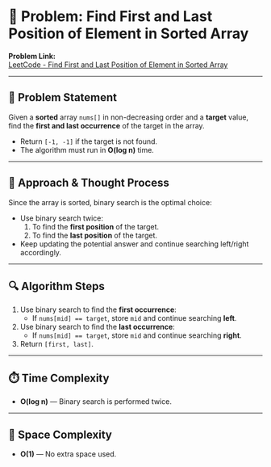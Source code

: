 # 🔗 Problem: Find First and Last Position of Element in Sorted Array

**Problem Link:**  
[LeetCode - Find First and Last Position of Element in Sorted Array](https://leetcode.com/problems/find-first-and-last-position-of-element-in-sorted-array/)

---

## 📄 Problem Statement

Given a **sorted** array `nums[]` in non-decreasing order and a **target** value, find the **first and last occurrence** of the target in the array.

- Return `[-1, -1]` if the target is not found.
- The algorithm must run in **O(log n)** time.

---

## 🧠 Approach & Thought Process

Since the array is sorted, binary search is the optimal choice:

- Use binary search twice:
  1. To find the **first position** of the target.
  2. To find the **last position** of the target.
- Keep updating the potential answer and continue searching left/right accordingly.

---

## 🔍 Algorithm Steps

1. Use binary search to find the **first occurrence**:
   - If `nums[mid] == target`, store `mid` and continue searching **left**.
2. Use binary search to find the **last occurrence**:
   - If `nums[mid] == target`, store `mid` and continue searching **right**.
3. Return `[first, last]`.

---

## ⏱️ Time Complexity

- **O(log n)** — Binary search is performed twice.

---

## 🧮 Space Complexity

- **O(1)** — No extra space used.
